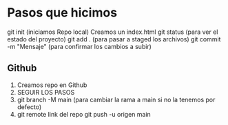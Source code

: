 # Pasos que hicimos

git init (iniciamos Repo local)
Creamos un index.html
git status (para ver el estado del proyecto)
git add . (para pasar a staged los archivos)
git commit -m "Mensaje" (para confirmar los cambios a subir)

## Github
1. Creamos repo en Github
2. SEGUIR LOS PASOS
3. git branch -M main (para cambiar la rama a main si no la tenemos por defecto)
4. git remote link del repo
git push -u origen main 
